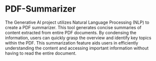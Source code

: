 # PDF-Summarizer
The Generative AI project utilizes Natural Language Processing (NLP) to create a PDF summarizer. This tool generates concise summaries
of content extracted from entire PDF documents. By condensing the information, users can quickly grasp the overview and identify key
topics within the PDF. This summarization feature aids users in efficiently understanding the content and accessing important information
without having to read the entire document.
